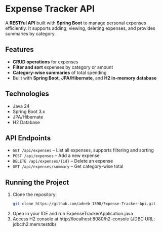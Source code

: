 # Expense Tracker API

A **RESTful API** built with **Spring Boot** to manage personal expenses efficiently. It supports adding, viewing, deleting expenses, and provides summaries by category.

## Features
- **CRUD operations** for expenses
- **Filter and sort** expenses by category or amount
- **Category-wise summaries** of total spending
- Built with **Spring Boot**, **JPA/Hibernate**, and **H2 in-memory database**

## Technologies
- Java 24
- Spring Boot 3.x
- JPA/Hibernate
- H2 Database

## API Endpoints
- `GET /api/expenses` – List all expenses, supports filtering and sorting
- `POST /api/expenses` – Add a new expense
- `DELETE /api/expenses/{id}` – Delete an expense
- `GET /api/expenses/summary` – Get category-wise total

## Running the Project
1. Clone the repository:  
   ```bash
   git clone https://github.com/adeeb-1890/Expense-Tracker-Api.git

2. Open in your IDE and run ExpenseTrackerApplication.java
3. Access H2 console at http://localhost:8080/h2-console (JDBC URL: jdbc:h2:mem:testdb)

